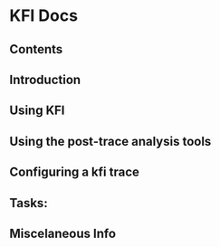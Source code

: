 # KFI Docs
## Contents
## Introduction
## Using KFI
## Using the post-trace analysis tools
## Configuring a kfi trace
## Tasks:
## Miscelaneous Info
